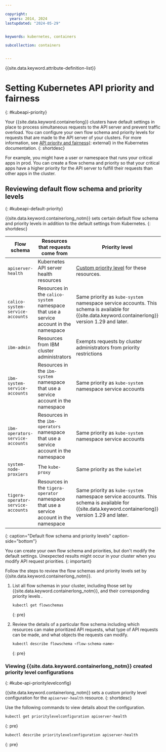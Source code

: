 ```yaml
---

copyright: 
  years: 2014, 2024
lastupdated: "2024-05-29"


keywords: kubernetes, containers

subcollection: containers


---
```


{{site.data.keyword.attribute-definition-list}}




# Setting Kubernetes API priority and fairness
{: #kubeapi-priority}

Your {{site.data.keyword.containerlong}} clusters have default settings in place to process simultaneous requests to the API server and prevent traffic overload. You can configure your own flow schema and priority levels for requests that are made to the API server of your clusters. For more information, see [API priority and fairness](https://kubernetes.io/docs/concepts/cluster-administration/flow-control/){: external} in the Kubernetes documentation.
{: shortdesc}

For example, you might have a user or namespace that runs your critical apps in prod. You can create a flow schema and priority so that your critical apps have a higher priority for the API server to fulfill their requests than other apps in the cluster.

## Reviewing default flow schema and priority levels
{: #kubeapi-default-priority}

{{site.data.keyword.containerlong_notm}} sets certain default flow schema and priority levels in addition to the default settings from Kubernetes.
{: shortdesc}

| Flow schema | Resources that requests come from | Priority level |
| ----------- | --------- | -------------- |
| `apiserver-health` | Kubernetes API server health resources | [Custom priority level](#kube-api-prioritylevelconfig) for these resources. |
| `calico-system-service-accounts` | Resources in the `calico-system` namespace that use a service account in the namespace | Same priority as `kube-system` namespace service accounts. This schema is available for {{site.data.keyword.containerlong}} version 1.29 and later.|
| `ibm-admin` | Resources from IBM cluster administrators | Exempts requests by cluster administrators from priority restrictions |
| `ibm-system-service-accounts` | Resources in the `ibm-system` namespace that use a service account in the namespace | Same priority as `kube-system` namespace service accounts |
| `ibm-operators-service-accounts` | Resources in the `ibm-operators` namespace that use a service account in the namespace | Same priority as `kube-system` namespace service accounts |
| `system-node-proxiers` | The `kube-proxy` | Same priority as the `kubelet` |
| `tigera-operator-service-accounts` | Resources in the `tigera-operator` namespace that use a service account in the namespace | Same priority as `kube-system` namespace service accounts. This schema is available for {{site.data.keyword.containerlong}} version 1.29 and later.|
{: caption="Default flow schema and priority levels" caption-side="bottom"}

You can create your own flow schema and priorities, but don't modify the default settings. Unexpected results might occur in your cluster when you modify API request priorities.
{: important}

Follow the steps to review the flow schemas and priority levels set by {{site.data.keyword.containerlong_notm}}.

1. List all flow schemas in your cluster, including those set by {{site.data.keyword.containerlong_notm}}, and their corresponding priority levels .
    ```sh
    kubectl get flowschemas
    ```
    {: pre} 


2. Review the details of a particular flow schema including which resources can make prioritized API requests, what type of API requests can be made, and what objects the requests can modify.
    ```sh
    kubectl describe flowschema <flow-schema-name>
    ```
    {: pre}

### Viewing {{site.data.keyword.containerlong_notm}} created priority level configurations
{: #kube-api-prioritylevelconfig}

{{site.data.keyword.containerlong_notm}} sets a custom priority level configuration for the `apiserver-health` resource. 
{: shortdesc}

Use the following commands to view details about the configuration. 

```sh
kubectl get prioritylevelconfiguration apiserver-health
```
{: pre}
 
```sh
kubectl describe prioritylevelconfiguration apiserver-health
```
{: pre}








